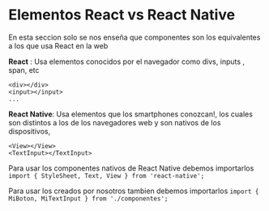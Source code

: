 # Elementos React vs React Native
En esta seccion solo se nos enseña que componentes son los equivalentes a los que usa React en la web

  **React** :  Usa elementos conocidos por el navegador como divs, inputs , span, etc

    <div></div>
    <input></input>
    ...

  **React Native**: Usa elementos que los smartphones conozcan!, los cuales son distintos a los de los navegadores web y son nativos de los dispositivos,

    <View></View>
    <TextInput></TextInput>

  Para usar los componentes nativos de React Native debemos importarlos
    ```import { StyleSheet, Text, View } from 'react-native';```

  Para usar los creados por nosotros tambien debemos importarlos
    ```import { MiBoton, MiTextInput } from './componentes';```


